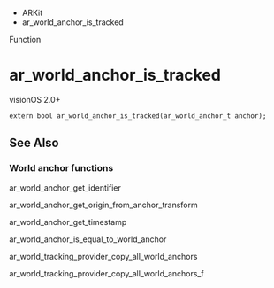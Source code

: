 

- ARKit
-  ar_world_anchor_is_tracked 

Function

# ar_world_anchor_is_tracked

visionOS 2.0+

``` source
extern bool ar_world_anchor_is_tracked(ar_world_anchor_t anchor);
```

## See Also

### World anchor functions

ar_world_anchor_get_identifier

ar_world_anchor_get_origin_from_anchor_transform

ar_world_anchor_get_timestamp

ar_world_anchor_is_equal_to_world_anchor

ar_world_tracking_provider_copy_all_world_anchors

ar_world_tracking_provider_copy_all_world_anchors_f


